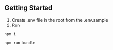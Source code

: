 ## Getting Started
1. Create .env file in the root from the .env.sample 
2. Run
```
npm i

npm run bundle
```
